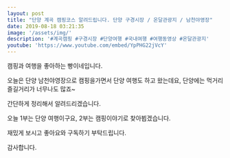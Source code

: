 ```yaml
---
layout: post
title: "단양 계곡 캠핑코스 알려드립니다. 단양 구경시장 / 온달관광지 / 남천야영장"
date: 2019-08-18 03:21:35
image: '/assets/img/'
description: '#계곡캠핑 #구경시장 #단양여행 #국내여행 #여행동영상 #온달관광지'
youtube: 'https://www.youtube.com/embed/YpPHG22jVcY'
---
```



캠핑과 여행을 좋아하는 빵이네입니다.

오늘은 단양 남천야영장으로 캠핑을가면서 단양 여행도 하고 왔는데요, 단양에는 먹거리 즐길거리가 너무나도 많죠~

간단하게 정리해서 알려드리겠습니다.

오늘 1부는 단양 여행이구요, 2부는 캠핑이야기로 찾아뵙겠습니다.

재밌게 보시고 좋아요와 구독하기 부탁드립니다.

감사합니다.
